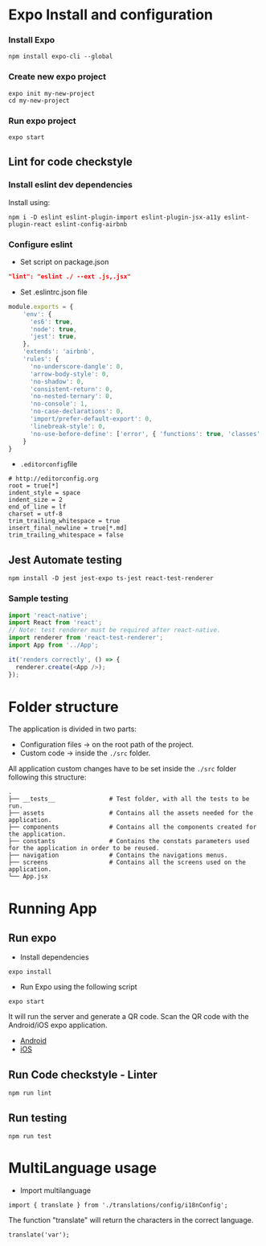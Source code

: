 # Expo Install and configuration
### Install Expo
```shell
npm install expo-cli --global
```
### Create new expo project
```shell
expo init my-new-project
cd my-new-project
```
### Run expo project
```shell
expo start
```

## Lint for code checkstyle

### Install eslint dev dependencies
Install using: 

```shell
npm i -D eslint eslint-plugin-import eslint-plugin-jsx-a11y eslint-plugin-react eslint-config-airbnb
```

### Configure eslint
* Set script on package.json
```json
"lint": "eslint ./ --ext .js,.jsx"
```
* Set .eslintrc.json file

```javascript
module.exports = {
    'env': {
      'es6': true,
      'node': true,
      'jest': true,
    },
    'extends': 'airbnb',
    'rules': {
      'no-underscore-dangle': 0,
      'arrow-body-style': 0,
      'no-shadow': 0,
      'consistent-return': 0,
      'no-nested-ternary': 0,
      'no-console': 1,
      'no-case-declarations': 0,
      'import/prefer-default-export': 0,
      'linebreak-style': 0,
      'no-use-before-define': ['error', { 'functions': true, 'classes': true, 'variables': false }]
    }
}
```

* `.editorconfig`file
```shell
# http://editorconfig.org
root = true[*]
indent_style = space
indent_size = 2
end_of_line = lf
charset = utf-8
trim_trailing_whitespace = true
insert_final_newline = true[*.md]
trim_trailing_whitespace = false
```
## Jest Automate testing

```shell
npm install -D jest jest-expo ts-jest react-test-renderer
```
### Sample testing
```javascript
import 'react-native';
import React from 'react';
// Note: test renderer must be required after react-native.
import renderer from 'react-test-renderer';
import App from '../App';

it('renders correctly', () => {
  renderer.create(<App />);
});
```

# Folder structure

The application is divided in two parts:
* Configuration files &rarr; on the root path of the project.
* Custom code &rarr; inside the `./src` folder.


All application custom changes have to be set inside the `./src` folder following this structure:

    .
    ├── __tests__               # Test folder, with all the tests to be run.
    ├── assets                  # Contains all the assets needed for the application. 
    ├── components              # Contains all the components created for the application.
    ├── constants               # Contains the constats parameters used for the application in order to be reused.
    ├── navigation              # Contains the navigations menus.
    ├── screens                 # Contains all the screens used on the application.
    └── App.jsx



# Running App

## Run expo
* Install dependencies
```shell
expo install
```
* Run Expo using the following script
```shell
expo start
```

It will run the server and generate a QR code. Scan the QR code with the Android/iOS expo application.
* [Android](https://play.google.com/store/apps/details?id=host.exp.exponent&hl=es)
* [iOS](https://apps.apple.com/es/app/expo-client/id982107779)

## Run Code checkstyle - Linter
```shell
npm run lint
```

## Run testing
```
npm run test
```

# MultiLanguage usage
* Import multilanguage
```
import { translate } from './translations/config/i18nConfig';
```

The function "translate" will return the characters in the correct language. 

```
translate('var'); 
```
